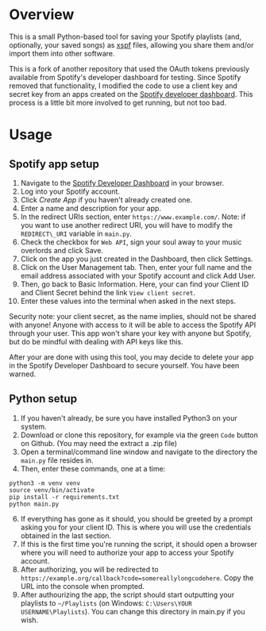 # Overview

This is a small Python-based tool for saving your Spotify playlists (and, optionally, your saved songs) as [xspf](https://www.xspf.org/) files, allowing you share them and/or import them into other software.

This is a fork of another repository that used the OAuth tokens previously available from Spotify's developer dashboard for testing. Since Spotify removed that functionality, I modified the code to use a client key and secret key from an apps created on the [Spotify developer dashboard](https://developer.spotify.com/dashboard). This process is a little bit more involved to get running, but not too bad.

# Usage
## Spotify app setup
1. Navigate to the [Spotify Developer Dashboard](https://developer.spotify.com/dashboard) in your browser.
2. Log into your Spotify account.
3. Click _Create App_ if you haven't already created one.
4. Enter a name and description for your app.
5. In the redirect URIs section, enter `https://www.example.com/`. Note: if you want to use another redirect URI, you will have to modify the `REDIRECT\_URI` variable in `main.py`.
6. Check the checkbox for `Web API`, sign your soul away to your music overlords and click Save.
7. Click on the app you just created in the Dashboard, then click Settings.
8. Click on the User Management tab. Then, enter your full name and the email address associated with your Spotify account and click Add User.
9. Then, go back to Basic Information. Here, your can find your Client ID and Client Secret behind the link `View client secret`.
10. Enter these values into the terminal when asked in the next steps.

Security note: your client secret, as the name implies, should not be shared with anyone! Anyone with access to it will be able to access the Spotify API through your user. This app won't share your key with anyone but Spotify, but do be mindful with dealing with API keys like this.

After your are done with using this tool, you may decide to delete your app in the Spotify Developer Dashboard to secure yourself. You have been warned.

## Python setup
1. If you haven't already, be sure you have installed Python3 on your system.
3. Download or clone this repository, for example via the green `Code` button on Github. (You may need the extract a .zip file)
4. Open a terminal/command line window and navigate to the directory the `main.py` file resides in.
5. Then, enter these commands, one at a time:
``` 
python3 -m venv venv
source venv/bin/activate
pip install -r requirements.txt
python main.py
```
6. If everything has gone as it should, you should be greeted by a prompt asking you for your client ID. This is where you will use the credentials obtained in the last section.
7. If this is the first time you're running the script, it should open a browser where you will need to authorize your app to access your Spotify account.
8. After authorizing, you will be redirected to `https://example.org/callback?code=somereallylongcodehere`. Copy the URL into the console when prompted.
8. After authourizing the app, the script should start outputting your playlists to `~/Playlists` (on Windows: `C:\Users\YOUR USERNAME\Playlists`). You can change this directory in main.py if you wish.
